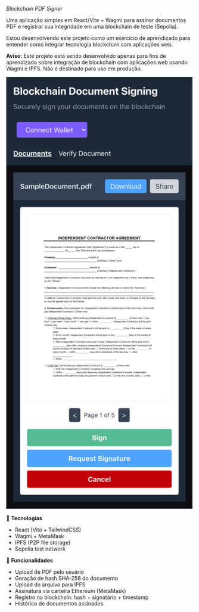 _Blockchain PDF Signer_

Uma aplicação simples em React/Vite + Wagmi para assinar documentos PDF e registrar sua integridade em uma blockchain de teste (Sepolia).

Estou desenvolvendo este projeto como um exercício de aprendizado para entender como integrar tecnologia blockchain com aplicações web.

**Aviso:** Este projeto está sendo desenvolvido apenas para fins de aprendizado sobre integração de blockchain com aplicações web usando Wagmi e IPFS. Não é destinado para uso em produção.

<img src="./preview.png" width="500">

🚀 **Tecnologias**

- React (Vite + TailwindCSS)
- Wagmi + MetaMask
- IPFS (P2P file storage)
- Sepolia test network

📌 **Funcionalidades**

- Upload de PDF pelo usuário
- Geração de hash SHA-256 do documento
- Upload do arquivo para IPFS
- Assinatura via carteira Ethereum (MetaMask)
- Registro na blockchain: hash + signatário + timestamp
- Histórico de documentos assinados
